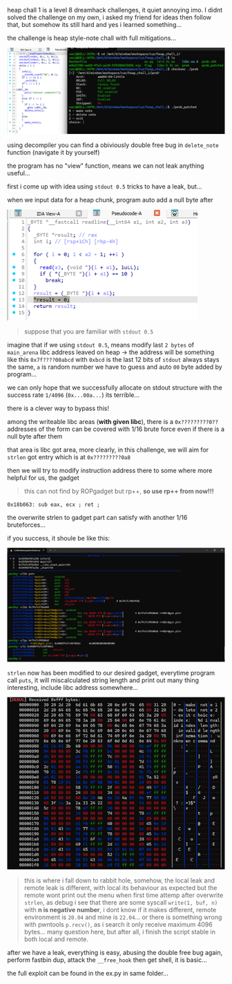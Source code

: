 heap chall 1 is a level 8 dreamhack challenges, it quiet annoying imo. I didnt solved the challenge on my own, i asked my friend for ideas then follow that, but somehow its still hard and yes i learned something...

the challenge is heap style-note chall with full mitigations...

![](pics/img00.png)

using decompiler you can find a obiviously double free bug in `delete_note` function (navigate it by yourself)

the program has no "view" function, means we can not leak anything useful...

first i come up with idea using `stdout 0.5` tricks to have a leak, but...

when we input data for a heap chunk, program auto add a null byte after

![](pics/img01.png)

> suppose that you are familiar with `stdout 0.5` 
 
imagine that if we using `stdout 0.5`, means modify last `2 bytes` of `main_arena` libc address leaved on heap -> the address will be something like this `0x7f????00abcd` with `0xbcd` is the last 12 bits of `stdout` always stays the same, `a` is random number we have to guess and auto `00` byte added by program...

we can only hope that we successfully allocate on stdout structure with the success rate `1/4096`  (`0x...00a...`)  its terrible...

there is a clever way to bypass this!

among the writeable libc areas (**with given libc**), there is a `0x?????????0??` addresses of the form can be covered with 1/16 brute force even if there is a null byte after them

that area is libc got area, more clearly, in this challenge, we will aim for `strlen` got entry which is at `0x?????????0a8`

then we will try to modify instruction address there to some where more helpful for us, the gadget

> this can not find by ROPgadget but rp++, **so use rp++ from now!!!**

```
0x18b063: sub eax, ecx ; ret ;
```

the overwrite strlen to gadget part can satisfy with another 1/16 bruteforces...

if you success, it shoule be like this:

![](pics/img02.png)

`strlen` now has been modified to our desired gadget, everytime program call `puts`, it will miscalculated string length and print out many thing interesting, include libc address somewhere...

![](pics/img03.png)

> this is where i fall down to rabbit hole, somehow, the local leak and remote leak is different, with local its behaviour as expected but the remote wont print out the menu when first time attemp after overwrite `strlen`, as debug i see that there are some syscall `write(1, buf, n)` with **n is negative number**, i dont know if it makes different, remote environment is `20.04` and mine is `22.04`...
> or there is something wrong with pwntools `p.recv()`, as i search it only receive maximum 4096 bytes...
> many question here, but after all, i finish the script stable in both local and remote.

after we have a leak, everything is easy, abusing the double free bug again, perform fastbin dup, attack the `__free_hook` then get shell, it is basic...

the full exploit can be found in the ex.py in same folder...
